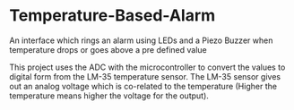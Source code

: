 # Temperature-Based-Alarm
An interface which rings an alarm using LEDs and a Piezo Buzzer when temperature drops or goes above a pre defined value

This project uses the ADC with the microcontroller to convert the values to digital form from the LM-35 temperature sensor. The LM-35 sensor gives out an analog voltage which is co-related to the temperature (Higher the temperature means higher the voltage for the output).
